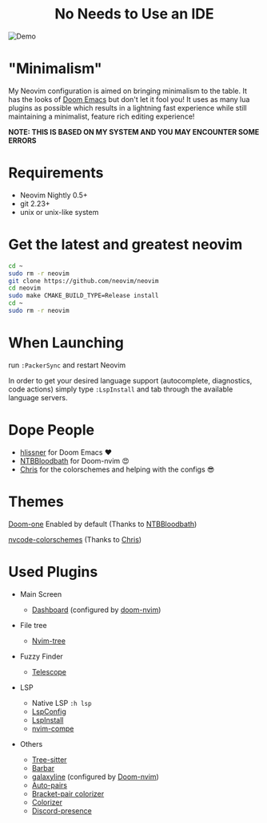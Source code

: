 <h1 align="center">No Needs to Use an IDE</h1>

![Demo](https://raw.githubusercontent.com/GustavoPrietoP/neovim/main/screenshot/demo.png)
# "Minimalism"
My Neovim configuration is aimed on bringing minimalism to the table. It has the looks of [Doom Emacs](https://github.com/hlissner/doom-emacs) but don't let it fool you!
It uses as many lua plugins as possible which results in a lightning fast experience while still maintaining a minimalist, feature rich editing experience!

**NOTE: THIS IS BASED ON MY SYSTEM AND YOU MAY ENCOUNTER SOME ERRORS**

  
# Requirements
- Neovim Nightly 0.5+
- git 2.23+
- unix or unix-like system

# Get the latest and greatest neovim
```bash
cd ~
sudo rm -r neovim
git clone https://github.com/neovim/neovim
cd neovim
sudo make CMAKE_BUILD_TYPE=Release install
cd ~
sudo rm -r neovim
```
# When Launching
run `:PackerSync` and restart Neovim

In order to get your desired language support (autocomplete, diagnostics, code actions) simply type `:LspInstall` and tab through the  available language servers.

# Dope People
- [hlissner](https://github.com/hlissner) for Doom Emacs :heart:
- [NTBBloodbath](https://github.com/NTBBloodbath) for Doom-nvim :heart_eyes:
- [Chris](https://github.com/ChristianChiarulli) for the colorschemes and helping with the configs :sunglasses:
# Themes 
[Doom-one](https://github.com/GustavoPrietoP/doom-one.vim) Enabled by default (Thanks to [NTBBloodbath](https://github.com/NTBBloodbath))

[nvcode-colorschemes](https://github.com/ChristianChiarulli/nvcode-color-schemes.vim) (Thanks to [Chris](http://github.com/ChristianChiarulli))

# Used Plugins
- Main Screen
  - [Dashboard](https://github.com/glepnir/dashboard-nvim) (configured by [doom-nvim](https://github.com/NTBBloodbath/doom-nvim))

- File tree
  - [Nvim-tree](https://github.com/kyazdani42/nvim-tree.lua)

- Fuzzy Finder
  - [Telescope](https://github.com/nvim-telescope/telescope.nvim)

- LSP
  - Native LSP `:h lsp`
  - [LspConfig](https://github.com/neovim/nvim-lspconfig)
  - [LspInstall](https://github.com/kabouzeid/nvim-lspinstall)
  - [nvim-compe](https://github.com/hrsh7th/nvim-compe)
- Others
  - [Tree-sitter](https://github.com/nvim-treesitter/nvim-treesitter)
  - [Barbar](https://github.com/romgrk/barbar.nvim)
  - [galaxyline](https://github.com/glepnir/galaxyline.nvim) (configured by [Doom-nvim](https://github.com/NTBBloodbath/doom-nvim))
  - [Auto-pairs](https://github.com/windwp/nvim-autopairs)
  - [Bracket-pair colorizer](https://github.com/GustavoPrietoP/nvim-ts-rainbow)
  - [Colorizer](https://github.com/norcalli/nvim-colorizer.lua)
  - [Discord-presence](https://github.com/LeonardSSH/coc-discord-rpc)
